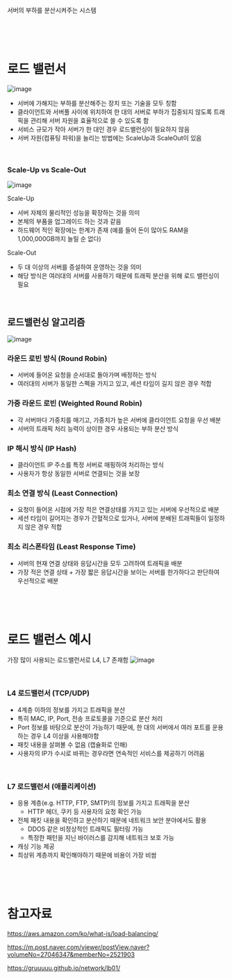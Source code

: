 서버의 부하를 분산시켜주는 시스템

<br/><br/><br/>

# 로드 밸런서
![image](https://github.com/dev-study-team/2024-CS-Study/assets/10378777/d35b5595-3707-4c09-a1c8-377585dfc185)

- 서버에 가해지는 부하를 분산해주는 장치 또는 기술을 모두 칭함
- 클라이언트와 서버풀 사이에 위치하여 한 대의 서버로 부하가 집중되지 않도록 트래픽을 관리해 서버 자원을 효율적으로 쓸 수 있도록 함
- 서비스 규모가 작아 서버가 한 대인 경우 로드밸런싱이 필요하지 않음
- 서버 자원(컴퓨팅 파워)을 늘리는 방법에는 ScaleUp과 ScaleOut이 있음

<br/>

### Scale-Up vs Scale-Out
![image](https://github.com/dev-study-team/2024-CS-Study/assets/10378777/64981503-2ba1-4d7f-a037-7943c9122563)


Scale-Up 
- 서버 자체의 물리적인 성능을 확장하는 것을 의미
- 본체의 부품을 업그레이드 하는 것과 같음
- 하드웨어 적인 확장에는 한계가 존재 (예를 들어 돈이 많아도 RAM을 1,000,000GB까지 늘릴 순 없다)

Scale-Out 
- 두 대 이상의 서버를 증설하여 운영하는 것을 의미
- 해당 방식은 여러대의 서버를 사용하기 때문에 트래픽 분산을 위해 로드 밸런싱이 필요

<br/>


## 로드밸런싱  알고리즘
![image](https://github.com/dev-study-team/2024-CS-Study/assets/10378777/63d7b1e1-907e-4225-92e5-42160ee6792f)

### 라운드 로빈 방식 (Round Robin)
- 서버에 들어온 요청을 순서대로 돌아가며 배정하는 방식
- 여러대의 서버가 동일한 스펙을 가지고 있고, 세션 타임이 길지 않은 경우 적합
### 가중 라운드 로빈 (Weighted Round Robin)
- 각 서버마다 가중치를 매기고, 가중치가 높은 서버에 클라이언트 요청을 우선 배분
- 서버의 트래픽 처리 능력이 상이한 경우 사용되는 부하 분산 방식
### IP 해시 방식 (IP Hash)
- 클라이언트 IP 주소를 특정 서버로 매핑하여 처리하는 방식
- 사용자가 항상 동일한 서버로 연결되는 것을 보장
### 최소 연결 방식 (Least Connection)
- 요청이 들어온 시점에 가장 적은 연결상태를 가지고 있는 서버에 우선적으로 배분
- 세션 타임이 길어지는 경우가 간혈적으로 있거나, 서버에 분배된 트래픽들이 일정하지 않은 경우 적합
### 최소 리스폰타임 (Least Response Time)
- 서버의 현재 연결 상태와 응답시간을 모두 고려하여 트래픽을 배분
- 가장 적은 연결 상태 + 가장 짧은 응답시간을 보이는 서버를 한가하다고 판단하여 우선적으로 배분

<br/><br/><br/>


# 로드 밸런스 예시
가장 많이 사용되는 로드밸런서로 L4, L7 존재함
![image](https://github.com/dev-study-team/2024-CS-Study/assets/10378777/569aa3bc-2944-4340-8c96-aaf05a664f2f)


<br/>

### L4 로드밸런서 (TCP/UDP)
- 4계층 이하의 정보를 가지고 트래픽을 분산
- 특히 MAC, IP, Port, 전송 프로토콜을 기준으로 분산 처리
- Port 정보를 바탕으로 분산이 가능하기 때문에, 한 대의 서버에서 여러 포트를 운용하는 경우 L4 이상을 사용해야함
- 패킷 내용을 살펴볼 수 없음 (캡슐화로 인해)
- 사용자의 IP가 수시로 바뀌는 경우라면 연속적인 서비스를 제공하기 어려움

<br/>

### L7 로드밸런서 (애플리케이션)
- 응용 계층(e.g. HTTP, FTP, SMTP)의 정보를 가지고 트래픽을 분산
    - HTTP 헤더, 쿠키 등 사용자의 요청 확인 가능
- 전체 패킷 내용을 확인하고 분산하기 때문에 네트워크 보안 분야에서도 활용
    - DDOS 같은 비정상적인 트래픽도 필터링 가능
    - 특정한 패턴을 지닌 바이러스를 감지해 네트워크 보호 가능
- 캐싱 기능 제공
- 최상위 계층까지 확인해야하기 때문에 비용이 가장 비쌈


<br/><br/><br/>



# 참고자료
https://aws.amazon.com/ko/what-is/load-balancing/

https://m.post.naver.com/viewer/postView.naver?volumeNo=27046347&memberNo=2521903

https://gruuuuu.github.io/network/lb01/
